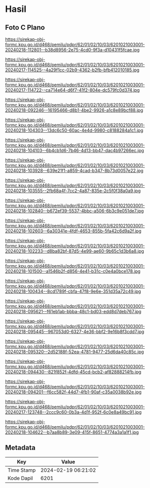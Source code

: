 # Hasil

## Foto C Plano

https://sirekap-obj-formc.kpu.go.id/d468/pemilu/pdpr/62/01/02/10/03/6201021003001-20240218-112801--b38d8956-2e75-4cd0-9f3a-d10431f5fcae.jpg

https://sirekap-obj-formc.kpu.go.id/d468/pemilu/pdpr/62/01/02/10/03/6201021003001-20240217-114525--4a29f1cc-02b9-4362-b2fb-bfb412010185.jpg

https://sirekap-obj-formc.kpu.go.id/d468/pemilu/pdpr/62/01/02/10/03/6201021003001-20240217-114722--ca714e64-d6f7-41f2-804e-dc579fc0d374.jpg

https://sirekap-obj-formc.kpu.go.id/d468/pemilu/pdpr/62/01/02/10/03/6201021003001-20240218-092246--16195466-d8b1-4be2-9926-a1c8e89bcf88.jpg

https://sirekap-obj-formc.kpu.go.id/d468/pemilu/pdpr/62/01/02/10/03/6201021003001-20240218-104303--13dc6c50-60ac-4e4d-9980-c8188284a1c1.jpg

https://sirekap-obj-formc.kpu.go.id/d468/pemilu/pdpr/62/01/02/10/03/6201021003001-20240218-104103--6b4cb1d6-7b46-4d13-bb47-dac4b97266ec.jpg

https://sirekap-obj-formc.kpu.go.id/d468/pemilu/pdpr/62/01/02/10/03/6201021003001-20240218-103928--639e21f1-a859-4cad-b347-8b73d0057e22.jpg

https://sirekap-obj-formc.kpu.go.id/d468/pemilu/pdpr/62/01/02/10/03/6201021003001-20240218-103555--2fb68a4f-7cc2-4a87-835e-2c5f0f38a0a9.jpg

https://sirekap-obj-formc.kpu.go.id/d468/pemilu/pdpr/62/01/02/10/03/6201021003001-20240218-102840--b672ef39-5537-4bbc-a506-6b3c9e051de7.jpg

https://sirekap-obj-formc.kpu.go.id/d468/pemilu/pdpr/62/01/02/10/03/6201021003001-20240218-102603--6a30341e-4fdf-4653-855b-5fa42c6d9a2f.jpg

https://sirekap-obj-formc.kpu.go.id/d468/pemilu/pdpr/62/01/02/10/03/6201021003001-20240218-102233--d8ba82bf-87d5-4e99-ae60-9b65c1d3b6a8.jpg

https://sirekap-obj-formc.kpu.go.id/d468/pemilu/pdpr/62/01/02/10/03/6201021003001-20240218-101500--a1546b2f-d856-4e41-b31c-c0e4a0bce178.jpg

https://sirekap-obj-formc.kpu.go.id/d468/pemilu/pdpr/62/01/02/10/03/6201021003001-20240218-100434--8cd1789f-cbfa-47f8-9e6e-351d35a72c49.jpg

https://sirekap-obj-formc.kpu.go.id/d468/pemilu/pdpr/62/01/02/10/03/6201021003001-20240218-095621--f61eb1ab-bbba-48c1-bd03-edd8d7deb767.jpg

https://sirekap-obj-formc.kpu.go.id/d468/pemilu/pdpr/62/01/02/10/03/6201021003001-20240218-095445--967053d0-6327-4e36-bbf2-9e16b8f3cdd7.jpg

https://sirekap-obj-formc.kpu.go.id/d468/pemilu/pdpr/62/01/02/10/03/6201021003001-20240218-095320--2d52188f-52ea-4781-9477-25d6da40c85c.jpg

https://sirekap-obj-formc.kpu.go.id/d468/pemilu/pdpr/62/01/02/10/03/6201021003001-20240218-094430--821f852f-4dfd-45cd-bcb2-af82888214fb.jpg

https://sirekap-obj-formc.kpu.go.id/d468/pemilu/pdpr/62/01/02/10/03/6201021003001-20240218-094201--f6cc582f-44d7-4fb1-90af-c35a0038b92e.jpg

https://sirekap-obj-formc.kpu.go.id/d468/pemilu/pdpr/62/01/02/10/03/6201021003001-20240217-123748--2ccc9c60-0b3a-4d1f-952f-6c0e8a49bc91.jpg

https://sirekap-obj-formc.kpu.go.id/d468/pemilu/pdpr/62/01/02/10/03/6201021003001-20240218-104622--b7aa8b89-3e09-415f-8651-4774a3a1a1f1.jpg


## Metadata

| Key        | Value               |
| ---------- | ------------------- |
| Time Stamp | 2024-02-19 06:21:02 |
| Kode Dapil | 6201                |



